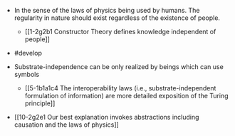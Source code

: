 - In the sense of the laws of physics being used by humans. The regularity in nature should exist regardless of the existence of people.
	- [[1-2g2b1 Constructor Theory defines knowledge independent of people]]
- #develop

- Substrate-independence can be only realized by beings which can use symbols
	- [[5-1b1a1c4 The interoperability laws (i.e., substrate-independent formulation of information) are more detailed exposition of the Turing principle]]

- [[10-2g2e1 Our best explanation invokes abstractions including causation and the laws of physics]]
